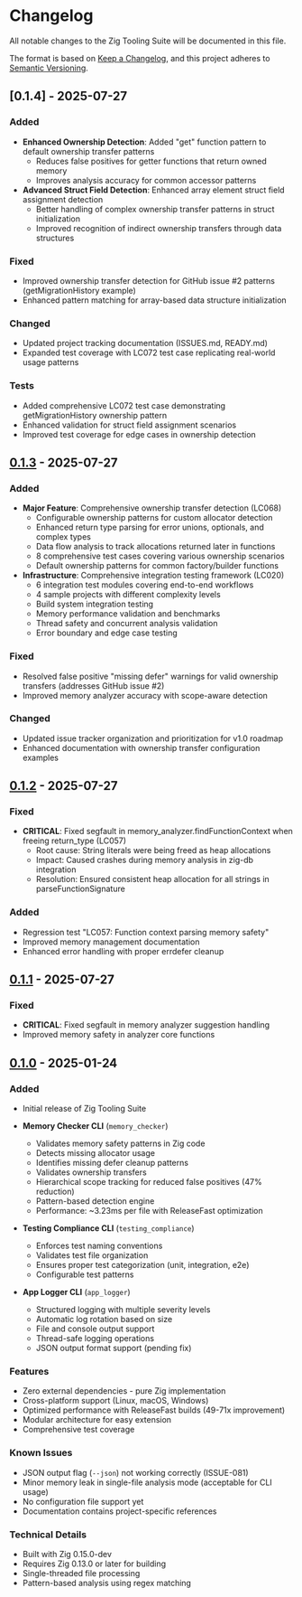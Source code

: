 # Changelog

All notable changes to the Zig Tooling Suite will be documented in this file.

The format is based on [Keep a Changelog](https://keepachangelog.com/en/1.0.0/),
and this project adheres to [Semantic Versioning](https://semver.org/spec/v2.0.0.html).

## [0.1.4] - 2025-07-27

### Added
- **Enhanced Ownership Detection**: Added "get" function pattern to default ownership transfer patterns
  - Reduces false positives for getter functions that return owned memory
  - Improves analysis accuracy for common accessor patterns
- **Advanced Struct Field Detection**: Enhanced array element struct field assignment detection
  - Better handling of complex ownership transfer patterns in struct initialization
  - Improved recognition of indirect ownership transfers through data structures

### Fixed
- Improved ownership transfer detection for GitHub issue #2 patterns (getMigrationHistory example)
- Enhanced pattern matching for array-based data structure initialization

### Changed
- Updated project tracking documentation (ISSUES.md, READY.md)
- Expanded test coverage with LC072 test case replicating real-world usage patterns

### Tests
- Added comprehensive LC072 test case demonstrating getMigrationHistory ownership pattern
- Enhanced validation for struct field assignment scenarios
- Improved test coverage for edge cases in ownership detection

## [0.1.3] - 2025-07-27

### Added
- **Major Feature**: Comprehensive ownership transfer detection (LC068)
  - Configurable ownership patterns for custom allocator detection
  - Enhanced return type parsing for error unions, optionals, and complex types
  - Data flow analysis to track allocations returned later in functions
  - 8 comprehensive test cases covering various ownership scenarios
  - Default ownership patterns for common factory/builder functions
- **Infrastructure**: Comprehensive integration testing framework (LC020)
  - 6 integration test modules covering end-to-end workflows
  - 4 sample projects with different complexity levels
  - Build system integration testing
  - Memory performance validation and benchmarks
  - Thread safety and concurrent analysis validation
  - Error boundary and edge case testing

### Fixed
- Resolved false positive "missing defer" warnings for valid ownership transfers (addresses GitHub issue #2)
- Improved memory analyzer accuracy with scope-aware detection

### Changed
- Updated issue tracker organization and prioritization for v1.0 roadmap
- Enhanced documentation with ownership transfer configuration examples

## [0.1.2] - 2025-07-27

### Fixed
- **CRITICAL**: Fixed segfault in memory_analyzer.findFunctionContext when freeing return_type (LC057)
  - Root cause: String literals were being freed as heap allocations
  - Impact: Caused crashes during memory analysis in zig-db integration
  - Resolution: Ensured consistent heap allocation for all strings in parseFunctionSignature

### Added
- Regression test "LC057: Function context parsing memory safety"
- Improved memory management documentation
- Enhanced error handling with proper errdefer cleanup

## [0.1.1] - 2025-07-27

### Fixed
- **CRITICAL**: Fixed segfault in memory analyzer suggestion handling
- Improved memory safety in analyzer core functions

## [0.1.0] - 2025-01-24

### Added
- Initial release of Zig Tooling Suite
- **Memory Checker CLI** (`memory_checker`)
  - Validates memory safety patterns in Zig code
  - Detects missing allocator usage
  - Identifies missing defer cleanup patterns
  - Validates ownership transfers
  - Hierarchical scope tracking for reduced false positives (47% reduction)
  - Pattern-based detection engine
  - Performance: ~3.23ms per file with ReleaseFast optimization
  
- **Testing Compliance CLI** (`testing_compliance`)
  - Enforces test naming conventions
  - Validates test file organization
  - Ensures proper test categorization (unit, integration, e2e)
  - Configurable test patterns
  
- **App Logger CLI** (`app_logger`)
  - Structured logging with multiple severity levels
  - Automatic log rotation based on size
  - File and console output support
  - Thread-safe logging operations
  - JSON output format support (pending fix)

### Features
- Zero external dependencies - pure Zig implementation
- Cross-platform support (Linux, macOS, Windows)
- Optimized performance with ReleaseFast builds (49-71x improvement)
- Modular architecture for easy extension
- Comprehensive test coverage

### Known Issues
- JSON output flag (`--json`) not working correctly (ISSUE-081)
- Minor memory leak in single-file analysis mode (acceptable for CLI usage)
- No configuration file support yet
- Documentation contains project-specific references

### Technical Details
- Built with Zig 0.15.0-dev
- Requires Zig 0.13.0 or later for building
- Single-threaded file processing
- Pattern-based analysis using regex matching

[0.1.3]: https://github.com/scoomboot/zig-tooling/releases/tag/v0.1.3
[0.1.2]: https://github.com/scoomboot/zig-tooling/releases/tag/v0.1.2
[0.1.1]: https://github.com/scoomboot/zig-tooling/releases/tag/v0.1.1
[0.1.0]: https://github.com/scoomboot/zig-tooling/releases/tag/v0.1.0